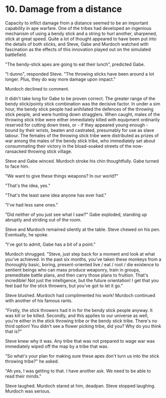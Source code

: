 # 10. Damage from a distance

Capacity to inflict damage from a distance seemed to be an important capability in ape warfare. One of the tribes had developed an ingenious mechanism of using a bendy stick and a string to hurl another, sharpened, stick at great speed. Quite a lot of thought appeared to have been put into the details of both sticks, and Steve, Gabe and Murdoch watched with fascination as the effects of this innovation played out on the simulated battlefield.

"The bendy-stick apes are going to eat their lunch", predicted Gabe.

"I dunno", responded Steve. "The throwing sticks have been around a lot longer. Plus, they do way more damage upon impact."

Murdoch declined to comment.

It didn't take long for Gabe to be proven correct. The greater range of the bendy stick/pointy stick combination was the decisive factor. In under a sim hour, the bendy stick people had anihilated the defences of the throwing stick people, and were hunting down stragglers. When caught, males of the throwing stick tribe were either immediately killed with equipment ordinarily reserved for cutting down trees, or - if they appeared young enough - bound by their wrists, beaten and castrated, presumably for use as slave labour. The females of the throwing stick tribe were distributed as prizes of war among the males of the bendy stick tribe, who immediately set about consummating their victory in the bload-soaked streets of the now-ransacked throwing stick village.

Steve and Gabe winced. Murdoch stroke his chin thoughtfully. Gabe turned to face him.

"We want to give these things weapons? In our world?"

"That's the idea, yes."

"That's the least sane idea anyone has ever had."

"I've had less sane ones."

"Did neither of you just see what I saw?" Gabe exploded, standing up abruptly and striding out of the room.

Steve and Murdoch remained silently at the table. Steve chewed on his pen. Eventually, he spoke.

"I've got to admit, Gabe has a bit of a point."

Murdoch shrugged. "Steve, just step back for a moment and look at what you've achieved. In the past six months, you've taken these monkeys from a thoroughly basic, boring, present-oriented live / eat / root / die existence to sentient beings who can mass produce weaponry, train in groups, premeditate battle plans, and then carry those plans to fruition. That's incredible! Not just the intelligence, but the future orientation! I get that you feel bad for the stick throwers, but you've got to let it go."

Steve blushed. Murdoch had complimented his work! Murdoch continued with another of his famous rants.

"Firstly, the stick throwers had it in for the bendy stick people anyway. It was kill or be killed. Secondly, and this applies to our universe as well, you're either in the stick throwing tribe or the bendy stick tribe. There's no third option! You didn't see a flower picking tribe, did you? Why do you think that is?"

Steve knew why it was. Any tribe that was not prepared to wage war was immediately wiped off the map by a tribe that was.

"So what's your plan for making sure these apes don't turn us into the stick throwing tribe?" he asked.

"Ah yes, I was getting to that. I have another ask. We need to be able to read their minds."

Steve laughed. Murdoch stared at him, deadpan. Steve stopped laughing. Murdoch was serious.
